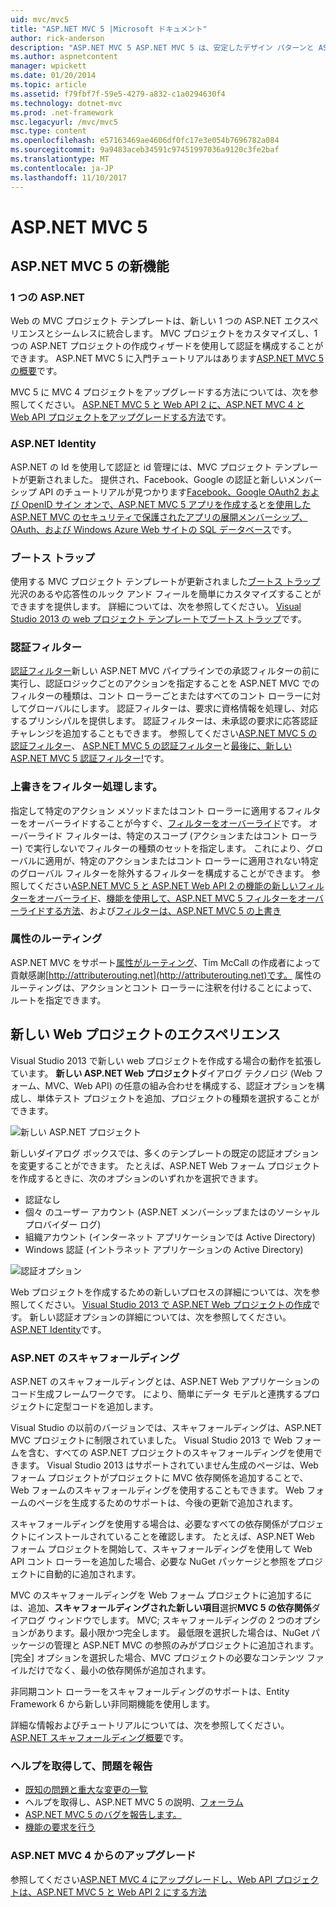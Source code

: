 ```yaml
---
uid: mvc/mvc5
title: "ASP.NET MVC 5 |Microsoft ドキュメント"
author: rick-anderson
description: "ASP.NET MVC 5 ASP.NET MVC 5 は、安定したデザイン パターンと AS. の電源を使用して、スケーラブルな標準ベースの web アプリケーションを構築するためのフレームワークは."
ms.author: aspnetcontent
manager: wpickett
ms.date: 01/20/2014
ms.topic: article
ms.assetid: f79fbf7f-59e5-4279-a832-c1a0294630f4
ms.technology: dotnet-mvc
ms.prod: .net-framework
msc.legacyurl: /mvc/mvc5
msc.type: content
ms.openlocfilehash: e57163469ae4606df0fc17e3e054b7696782a084
ms.sourcegitcommit: 9a9483aceb34591c97451997036a9120c3fe2baf
ms.translationtype: MT
ms.contentlocale: ja-JP
ms.lasthandoff: 11/10/2017
---
```

<a name="aspnet-mvc-5"></a>ASP.NET MVC 5
====================
## <a name="whats-new-in-aspnet-mvc-5"></a>ASP.NET MVC 5 の新機能

### <a name="one-aspnet"></a>1 つの ASP.NET

Web の MVC プロジェクト テンプレートは、新しい 1 つの ASP.NET エクスペリエンスとシームレスに統合します。 MVC プロジェクトをカスタマイズし、1 つの ASP.NET プロジェクトの作成ウィザードを使用して認証を構成することができます。 ASP.NET MVC 5 に入門チュートリアルはあります[ASP.NET MVC 5 の概要](overview/getting-started/introduction/getting-started.md)です。

MVC 5 に MVC 4 プロジェクトをアップグレードする方法については、次を参照してください。 [ASP.NET MVC 5 と Web API 2 に、ASP.NET MVC 4 と Web API プロジェクトをアップグレードする方法](overview/releases/how-to-upgrade-an-aspnet-mvc-4-and-web-api-project-to-aspnet-mvc-5-and-web-api-2.md)です。

### <a name="aspnet-identity"></a>ASP.NET Identity

ASP.NET の Id を使用して認証と id 管理には、MVC プロジェクト テンプレートが更新されました。 提供され、Facebook、Google の認証と新しいメンバーシップ API のチュートリアルが見つかります[Facebook、Google OAuth2 および OpenID サイン オンで、ASP.NET MVC 5 アプリを作成する](overview/security/create-an-aspnet-mvc-5-app-with-facebook-and-google-oauth2-and-openid-sign-on.md)と[を使用した ASP.NET MVC のセキュリティで保護されたアプリの展開メンバーシップ、OAuth、および Windows Azure Web サイトの SQL データベース](https://docs.microsoft.com/aspnet/core/security/authorization/secure-data)です。

### <a name="bootstrap"></a>ブートス トラップ

使用する MVC プロジェクト テンプレートが更新されました[ブートス トラップ](http://getbootstrap.com/)光沢のあるや応答性のルック アンド フィールを簡単にカスタマイズすることができますを提供します。 詳細については、次を参照してください。 [Visual Studio 2013 の web プロジェクト テンプレートでブートス トラップ](../visual-studio/overview/2013/creating-web-projects-in-visual-studio.md#bootstrap)です。

### <a name="authentication-filters"></a>認証フィルター

[認証フィルター](http://www.dotnetcurry.com/showarticle.aspx?ID=957)新しい ASP.NET MVC パイプラインでの承認フィルターの前に実行し、認証ロジックごとのアクションを指定することを ASP.NET MVC でのフィルターの種類は、コント ローラーごとまたはすべてのコント ローラーに対してグローバルにします。 認証フィルターは、要求に資格情報を処理し、対応するプリンシパルを提供します。 認証フィルターは、未承認の要求に応答認証チャレンジを追加することもできます。 参照してください[ASP.NET MVC 5 の認証フィルター](http://www.dotnetcurry.com/showarticle.aspx?ID=957)、 [ASP.NET MVC 5 の認証フィルター](http://theshravan.net/blog/authentication-filters-in-asp-net-mvc-5/)と[最後に、新しい ASP.NET MVC 5 認証フィルター!](http://hackwebwith.net/finally-the-new-asp-net-mvc-5-authentication-filters/)です。

### <a name="filter-overrides"></a>上書きをフィルター処理します。

指定して特定のアクション メソッドまたはコント ローラーに適用するフィルターをオーバーライドすることが今すぐ、[フィルターをオーバーライド](http://www.davidhayden.me/blog/filter-overrides-in-asp-net-mvc-5)です。 オーバーライド フィルターは、特定のスコープ (アクションまたはコント ローラー) で実行しないでフィルターの種類のセットを指定します。 これにより、グローバルに適用が、特定のアクションまたはコント ローラーに適用されない特定のグローバル フィルターを除外するフィルターを構成することができます。 参照してください[ASP.NET MVC 5 と ASP.NET Web API 2 の機能の新しいフィルターをオーバーライド](https://weblogs.asp.net/imranbaloch/archive/2013/09/25/new-filter-overrides-in-asp-net-mvc-5-and-asp-net-web-api-2.aspx)、[機能を使用して、ASP.NET MVC 5 フィルターをオーバーライドする方法](http://hackwebwith.net/how-to-use-the-asp-net-mvc-5-filter-overrides-feature/)、および[フィルターは、ASP.NET MVC 5 の上書き](http://www.davidhayden.me/blog/filter-overrides-in-asp-net-mvc-5)

### <a name="attribute-routing"></a>属性のルーティング

ASP.NET MVC をサポート[属性がルーティング](https://blogs.msdn.com/b/webdev/archive/2013/10/17/attribute-routing-in-asp-net-mvc-5.aspx)、Tim McCall の作成者によって貢献感謝[http://attributerouting.net](http://attributerouting.net)です。 属性のルーティングは、アクションとコント ローラーに注釈を付けることによって、ルートを指定できます。

## <a name="new-web-project-experience"></a>新しい Web プロジェクトのエクスペリエンス

Visual Studio 2013 で新しい web プロジェクトを作成する場合の動作を拡張しています。 **新しい ASP.NET Web プロジェクト**ダイアログ テクノロジ (Web フォーム、MVC、Web API) の任意の組み合わせを構成する、認証オプションを構成し、単体テスト プロジェクトを追加、プロジェクトの種類を選択することができます。

![新しい ASP.NET プロジェクト](mvc5/_static/image1.png)

新しいダイアログ ボックスでは、多くのテンプレートの既定の認証オプションを変更することができます。 たとえば、ASP.NET Web フォーム プロジェクトを作成するときに、次のオプションのいずれかを選択できます。

- 認証なし
- 個々 のユーザー アカウント (ASP.NET メンバーシップまたはのソーシャル プロバイダー ログ)
- 組織アカウント (インターネット アプリケーションでは Active Directory)
- Windows 認証 (イントラネット アプリケーションの Active Directory)

![認証オプション](mvc5/_static/image2.png)

Web プロジェクトを作成するための新しいプロセスの詳細については、次を参照してください。 [Visual Studio 2013 で ASP.NET Web プロジェクトの作成](../visual-studio/overview/2013/creating-web-projects-in-visual-studio.md)です。 新しい認証オプションの詳細については、次を参照してください。 [ASP.NET Identity](../identity/overview/index.md)です。

<a id="scaffold"></a>
### <a name="aspnet-scaffolding"></a>ASP.NET のスキャフォールディング

ASP.NET のスキャフォールディングとは、ASP.NET Web アプリケーションのコード生成フレームワークです。 により、簡単にデータ モデルと連携するプロジェクトに定型コードを追加します。

Visual Studio の以前のバージョンでは、スキャフォールディングは、ASP.NET MVC プロジェクトに制限されていました。 Visual Studio 2013 で Web フォームを含む、すべての ASP.NET プロジェクトのスキャフォールディングを使用できます。 Visual Studio 2013 はサポートされていません生成のページは、Web フォーム プロジェクトがプロジェクトに MVC 依存関係を追加することで、Web フォームのスキャフォールディングを使用することもできます。 Web フォームのページを生成するためのサポートは、今後の更新で追加されます。

スキャフォールディングを使用する場合は、必要なすべての依存関係がプロジェクトにインストールされていることを確認します。 たとえば、ASP.NET Web フォーム プロジェクトを開始して、スキャフォールディングを使用して Web API コント ローラーを追加した場合、必要な NuGet パッケージと参照をプロジェクトに自動的に追加されます。

MVC のスキャフォールディングを Web フォーム プロジェクトに追加するには、追加、**スキャフォールディングされた新しい項目**選択**MVC 5 の依存関係**ダイアログ ウィンドウでします。 MVC; スキャフォールディングの 2 つのオプションがあります。最小限かつ完全します。 最低限を選択した場合は、NuGet パッケージの管理と ASP.NET MVC の参照のみがプロジェクトに追加されます。 [完全] オプションを選択した場合、MVC プロジェクトの必要なコンテンツ ファイルだけでなく、最小の依存関係が追加されます。

非同期コント ローラーをスキャフォールディングのサポートは、Entity Framework 6 から新しい非同期機能を使用します。

詳細な情報およびチュートリアルについては、次を参照してください。 [ASP.NET スキャフォールディング概要](../visual-studio/overview/2013/aspnet-scaffolding-overview.md)です。

### <a name="getting-help-and-reporting-issues"></a>ヘルプを取得して、問題を報告

- [既知の問題と重大な変更の一覧](../visual-studio/overview/2013/release-notes.md#knownissues)
- ヘルプを取得し、ASP.NET MVC 5 の説明、[フォーラム](https://forums.asp.net/1146.aspx)
- [ASP.NET MVC 5 のバグを報告します。](https://github.com/aspnet/AspNetWebStack/issues)
- [機能の要求を行う](http://aspnet.uservoice.com/forums/41201-asp-net-mvc)

### <a name="upgrading-from-aspnet-mvc-4"></a>ASP.NET MVC 4 からのアップグレード

参照してください[ASP.NET MVC 4 にアップグレードし、Web API プロジェクトは、ASP.NET MVC 5 と Web API 2 にする方法](overview/releases/how-to-upgrade-an-aspnet-mvc-4-and-web-api-project-to-aspnet-mvc-5-and-web-api-2.md)
